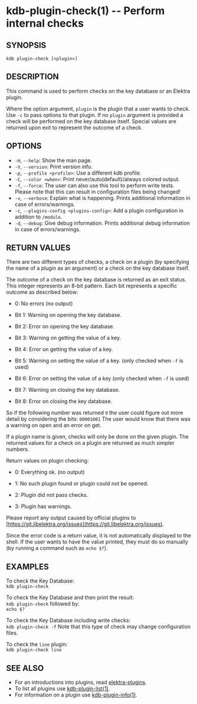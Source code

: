 # kdb-plugin-check(1) -- Perform internal checks

## SYNOPSIS

`kdb plugin-check [<plugin>]`

## DESCRIPTION

This command is used to perform checks on the key database or an Elektra plugin.

Where the option argument, `plugin` is the plugin that a user wants to check.
Use `-c` to pass options to that plugin.
If no `plugin` argument is provided a check will be performed on the key database itself.
Special values are returned upon exit to represent the outcome of a check.

## OPTIONS

- `-H`, `--help`:
  Show the man page.
- `-V`, `--version`:
  Print version info.
- `-p`, `--profile <profile>`:
  Use a different kdb profile.
- `-C`, `--color <when>`:
  Print never/auto(default)/always colored output.
- `-f`, `--force`:
  The user can also use this tool to perform write tests. Please note that this can result in configuration files being changed!
- `-v`, `--verbose`:
  Explain what is happening. Prints additional information in case of errors/warnings.
- `-c`, `--plugins-config <plugins-config>`:
  Add a plugin configuration in addition to `/module`.
- `-d`, `--debug`:
  Give debug information. Prints additional debug information in case of errors/warnings.

## RETURN VALUES

There are two different types of checks, a check on a plugin (by specifying the name of a plugin as an argument) or a check on the key database itself.

The outcome of a check on the key database is returned as an exit status.
This integer represents an 8-bit pattern.
Each bit represents a specific outcome as described below:

- 0:
  No errors (no output)

- Bit 1:
  Warning on opening the key database.

- Bit 2:
  Error on opening the key database.

- Bit 3:
  Warning on getting the value of a key.

- Bit 4:
  Error on getting the value of a key.

- Bit 5:
  Warning on setting the value of a key. (only checked when `-f` is used)

- Bit 6:
  Error on setting the value of a key (only checked when `-f` is used)

- Bit 7:
  Warning on closing the key database.

- Bit 8:
  Error on closing the key database.

So if the following number was returned `9` the user could figure out more detail by considering the bits: `00001001`
The user would know that there was a warning on open and an error on get.

If a plugin name is given, checks will only be done on the given plugin.
The returned values for a check on a plugin are returned as much simpler numbers.

Return values on plugin checking:

- 0:
  Everything ok. (no output)

- 1:
  No such plugin found or plugin could not be opened.

- 2:
  Plugin did not pass checks.

- 3:
  Plugin has warnings.

Please report any output caused by official plugins to [https://git.libelektra.org/issues](https://git.libelektra.org/issues).

Since the error code is a return value, it is not automatically displayed to the shell.
If the user wants to have the value printed, they must do so manually (by running a command such as `echo $?`).

## EXAMPLES

To check the Key Database:<br>
`kdb plugin-check`

To check the Key Database and then print the result:<br>
`kdb plugin-check`
followed by:<br>
`echo $?`

To check the Key Database including write checks:<br>
`kdb plugin-check -f`
Note that this type of check may change configuration files.

To check the `line` plugin:<br>
`kdb plugin-check line`

## SEE ALSO

- For an introductions into plugins, read [elektra-plugins](/src/plugins).
- To list all plugins use [kdb-plugin-list(1)](kdb-plugin-list.md).
- For information on a plugin use [kdb-plugin-info(1)](kdb-plugin-info.md).
